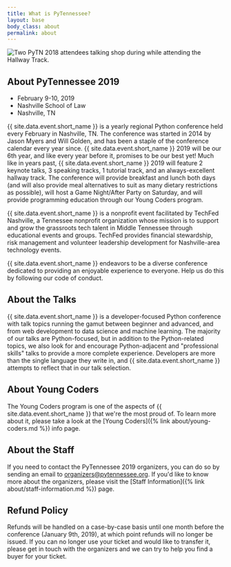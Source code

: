 ```yaml
---
title: What is PyTennessee?
layout: base
body_class: about
permalink: about
---
```


<div class="about-hero">
  <img src="{{ site.baseurl }}/static/img/about-pytn.jpg" alt="Two PyTN 2018 attendees talking shop during while attending the Hallway Track.">
</div>

## About PyTennessee 2019

* February 9-10, 2019
* Nashville School of Law
* Nashville, TN

{{ site.data.event.short_name }} is a yearly regional Python conference held every February in Nashville, TN.
The conference was started in 2014 by Jason Myers and Will Golden, and has been a staple of the conference calendar every year since.
{{ site.data.event.short_name }} 2019 will be our 6th year, and like every year before it, promises to be our best yet!
Much like in years past, {{ site.data.event.short_name }} 2019 will feature 2 keynote talks, 3 speaking tracks, 1 tutorial track, and an always-excellent hallway track.
The conference will provide breakfast and lunch both days (and will also provide meal alternatives to suit as many dietary restrictions as possible), will host a Game Night/After Party on Saturday, and will provide programming education through our Young Coders program.

{{ site.data.event.short_name }} is a nonprofit event facilitated by TechFed Nashville, a Tennessee nonprofit organization whose mission is to support and grow the grassroots tech talent in Middle Tennessee through educational events and groups.
TechFed provides financial stewardship, risk management and volunteer leadership development for Nashville-area technology events.

{{ site.data.event.short_name }} endeavors to be a diverse conference dedicated to providing an enjoyable experience to everyone. Help us do this by following our code of conduct.


## About the Talks

{{ site.data.event.short_name }} is a developer-focused Python conference with talk topics running the gamut between beginner and advanced, and from web development to data science and machine learning.
The majority of our talks are Python-focused, but in addition to the Python-related topics, we also look for and encourage Python-adjacent and "professional skills" talks to provide a more complete experience.
Developers are more than the single language they write in, and {{ site.data.event.short_name }} attempts to reflect that in our talk selection.


## About Young Coders

The Young Coders program is one of the aspects of {{ site.data.event.short_name }} that we're the most proud of.
To learn more about it, please take a look at the [Young Coders]({% link about/young-coders.md %}) info page.


## About the Staff

If you need to contact the PyTennessee 2019 organizers, you can do so by sending an email to [organizers@pytennessee.org](mailto:organizers@pytennessee.org).
If you'd like to know more about the organizers, please visit the [Staff Information]({% link about/staff-information.md %}) page.


## Refund Policy

Refunds will be handled on a case-by-case basis until one month before the conference (January 9th, 2019), at which point refunds will no longer be issued.
If you can no longer use your ticket and would like to transfer it, please get in touch with the organizers and we can try to help you find a buyer for your ticket.
